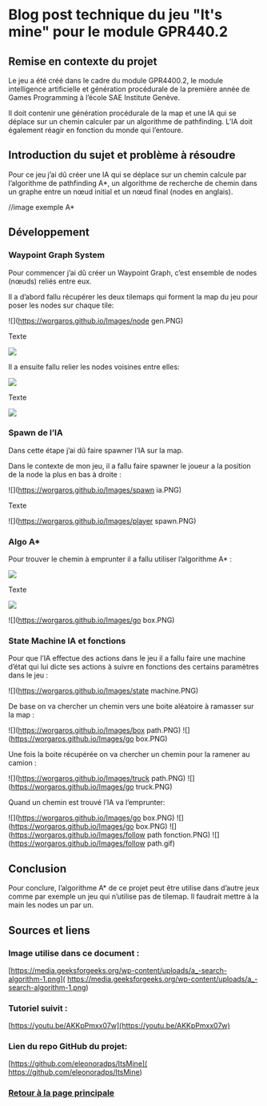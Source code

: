 # Blog post technique du jeu "It's mine" pour le module GPR440.2

## Remise en contexte du projet
Le jeu a été créé dans le cadre du module GPR4400.2, le module intelligence artificielle et génération procédurale de la première année de Games Programming à l’école SAE Institute Genève.

Il doit contenir une génération procédurale de la map et une IA qui se déplace sur un chemin calculer par un algorithme de pathfinding. L’IA doit également réagir en fonction du monde qui l’entoure.
 
 
## Introduction du sujet et problème à résoudre
Pour ce jeu j’ai dû créer une IA qui se déplace sur un chemin calcule par l’algorithme de pathfinding A*, un algorithme de recherche de chemin dans un graphe entre un nœud initial et un nœud final (nodes en anglais).

//image exemple A*


## Développement
### Waypoint Graph System
Pour commencer j’ai dû créer un Waypoint Graph, c’est ensemble de nodes (nœuds) reliés entre eux.

Il a d’abord fallu récupérer les deux tilemaps qui forment la map du jeu pour poser les nodes sur chaque tile:

![](https://worgaros.github.io/Images/node gen.PNG)

Texte

![](https://worgaros.github.io/Images/nodes.PNG)

Il a ensuite fallu relier les nodes voisines entre elles:

![](https://worgaros.github.io/Images/voisins.PNG)

Texte

![](https://worgaros.github.io/Images/neighbors.PNG)


### Spawn de l’IA
Dans cette étape j’ai dû faire spawner l’IA sur la map.

Dans le contexte de mon jeu, il a fallu faire spawner le joueur a la position de la node la plus en bas à droite :

![](https://worgaros.github.io/Images/spawn ia.PNG)

Texte

![](https://worgaros.github.io/Images/player spawn.PNG)


### Algo A*
Pour trouver le chemin à emprunter il a fallu utiliser l’algorithme A* :

![](https://worgaros.github.io/Images/Astar.PNG)

Texte

![](https://worgaros.github.io/Images/retrace.PNG)



![](https://worgaros.github.io/Images/go box.PNG)


### State Machine IA et fonctions
Pour que l’IA effectue des actions dans le jeu il a fallu faire une machine d’état qui lui dicte ses actions à suivre en fonctions des certains paramètres dans le jeu :

![](https://worgaros.github.io/Images/state machine.PNG)

De base on va chercher un chemin vers une boite aléatoire à ramasser sur la map :

![](https://worgaros.github.io/Images/box path.PNG)
![](https://worgaros.github.io/Images/go box.PNG)

Une fois la boite récupérée on va chercher un chemin pour la ramener au camion :

![](https://worgaros.github.io/Images/truck path.PNG)
![](https://worgaros.github.io/Images/go truck.PNG)

Quand un chemin est trouvé l’IA va l’emprunter:

![](https://worgaros.github.io/Images/go box.PNG)
![](https://worgaros.github.io/Images/go box.PNG)
![](https://worgaros.github.io/Images/follow path fonction.PNG)
![](https://worgaros.github.io/Images/follow path.gif)


## Conclusion
 Pour conclure, l’algorithme A* de ce projet peut être utilise dans d’autre jeux comme par exemple un jeu qui n’utilise pas de tilemap. Il faudrait mettre à la main les nodes un par un.


## Sources et liens
### Image utilise dans ce document :
[https://media.geeksforgeeks.org/wp-content/uploads/a_-search-algorithm-1.png]( https://media.geeksforgeeks.org/wp-content/uploads/a_-search-algorithm-1.png)


### Tutoriel suivit :
[https://youtu.be/AKKpPmxx07w](https://youtu.be/AKKpPmxx07w)


### Lien du repo GitHub du projet:
[https://github.com/eleonoradps/ItsMine]( https://github.com/eleonoradps/ItsMine)


### [Retour à la page principale](https://worgaros.github.io/)
